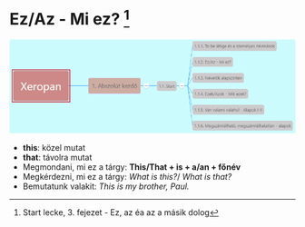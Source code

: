 # Ez/Az - Mi ez? [^1]

![1.1](images/1.1.png)

* **this**: közel mutat
* **that**: távolra mutat
* Megmondani, mi ez a tárgy: **This/That + is + a/an + főnév**
* Megkérdezni, mi ez a tárgy: *What is this?*/ *What is that?*
* Bemutatunk valakit: *This is my brother, Paul.*

[^1]: Start lecke, 3. fejezet - Ez, az éa az a másik dolog